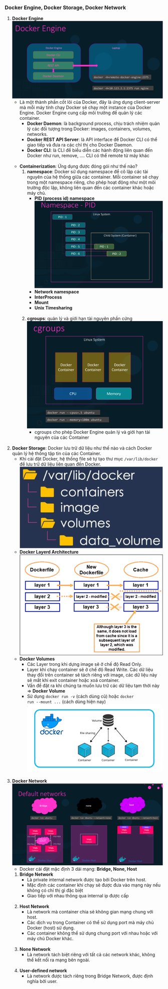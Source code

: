 ### Docker Engine, Docker Storage, Docker Network 

1. **Docker Engine**
    ![Docker Engine](./image/docker_engine.png)
    - Là một thành phần cốt lõi của Docker, đây là ứng dụng client-server mà mỗi máy tính chạy Docker sẽ chạy một instance của Docker Engine. Docker Engine cung cấp môi trường để quản lý các container. 
        - **Docker Daemon**: là background process, chịu trách nhiệm quản lý các đối tượng trong Docker: images, containers, volumes, networks.
        - **Docker REST API Server**: là API interface để Docker CLI có thể giao tiếp và đưa ra các chỉ thị cho Docker Daemon.
        - **Docker CLI**: là CLI để biểu diễn các hành động liên quan đến Docker như run, remove, .... CLI có thể remote từ máy khác
        <br>
    - **Containerization**: Ứng dụng được đóng gói như thế nào?
        1. **namespace**: Docker sử dụng namespace để cô lập các tài nguyên của hệ thống giữa các container. Mỗi container sẽ chạy trong một namespace riêng, cho phép hoạt động như một môi trường độc lập, không liên quan đến các container khác hoặc máy chủ.
            - **PID (process id) namespace**
            ![PID namespace](./image/namespace_PID.png)
            - **Network namespace**
            - **InterProcess**
            - **Mount**
            - **Unix Timesharing**
            <br>
        2. **cgroups**: quản lý và giới hạn tài nguyên phần cứng
            ![cgroups](./image/cgroups.png)
            - cgroups cho phép Docker Engine quản lý và giới hạn tài nguyên của các Container
            <br>
2. **Docker Storage**: Docker lưu trữ dữ liệu như thế nào và cách Docker quản lý hệ thống tập tin của các Container.
    - Khi cài đặt Docker, hệ thống file sẽ tự tạo thư mục <code>/var/lib/docker</code> để lưu trữ dữ liệu liên quan đến Docker.
    ![docker folder](/image/var_lib_docker.png)
    - **Docker Layerd Architecture**
        <br>
        ![Layered Architecture](./image/layer_architecture.png)
        <br>
    - **Docker Volumes** 
        - Các Layer trong khi dựng image sẽ ở chế độ Read Only.
        - Layer khi chạy container sẽ ở chế độ Read Write. Các dữ liệu thay đổi trên container sẽ tách riêng với image, các dữ liệu này sẽ mất khi exit container hoặc xoá container.
        - Vấn đề đặt ra khi chúng ta muốn lưu trữ các dữ liệu tạm thời này => **Docker Volume**
        - Sử dụng <code>docker run -v</code> (cách dùng cũ) hoặc <code>docker run --mount ...</code> (cách dùng hiện nay)
    ![Docker Volume](./image/docker_volume.png)
    <br>
3. **Docker Network**  
    ![Docker Network](./image/docker_network.png)
    - Docker cài đặt mặc định 3 dải mạng: **Bridge, None, Host** 
    1. **Bridge Network**
        - Là private internal network được tạo bởi Docker trên host.
        - Mặc định các container khi chạy sẽ được đưa vào mạng này nếu không có chỉ thị gì đặc biệt
        - Giao tiếp với nhau thông qua internal ip được cấp
        <br>
    2. **Host Network**
        - Là network mà container chia sẻ không gian mạng chung với host.
        - Các dịch vụ trong Container có thể sử dụng port mà máy chủ Docker (host) sử dụng.
        - Các container không thể sử dụng chung port với nhau hoặc với máy chủ Docker khác.
        <br>
    3. **None Network**
        - Là network tách biệt riêng với tất cả các network khác, không thể kết nối ra mạng bên ngoài.
        <br>
    4. **User-defined network**
        - Là network được tách riêng trong Bridge Network, được định nghĩa bởi user.
        <br>

        
    
        
        
        
        
    
    

        
    